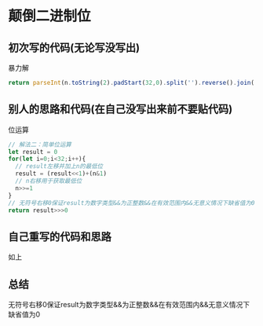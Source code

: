 # 颠倒二进制位



## 初次写的代码(无论写没写出)

暴力解

```js
return parseInt(n.toString(2).padStart(32,0).split('').reverse().join(''),2)
```



## 别人的思路和代码(在自己没写出来前不要贴代码)

位运算

```js
// 解法二：简单位运算
let result = 0
for(let i=0;i<32;i++){
  // result左移并加上n的最低位
  result = (result<<1)+(n&1)
  // n右移用于获取最低位
  n>>=1
}
// 无符号右移0保证result为数字类型&&为正整数&&在有效范围内&&无意义情况下缺省值为0
return result>>>0
```



## 自己重写的代码和思路

如上

## 总结

无符号右移0保证result为数字类型&&为正整数&&在有效范围内&&无意义情况下缺省值为0